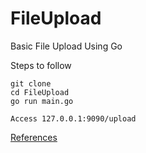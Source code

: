 # FileUpload
Basic File Upload Using Go 


Steps to follow
```
git clone
cd FileUpload
go run main.go

Access 127.0.0.1:9090/upload
```

[References](https://astaxie.gitbooks.io/build-web-application-with-golang/en/04.5.html)
